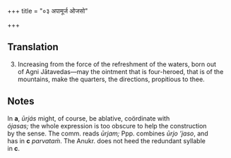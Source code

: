 +++
title = "०३ अपामूर्ज ओजसो"

+++
## Translation
3. Increasing from the force of the refreshment of the waters, born out  
of Agni Jātavedas—may the ointment that is four-heroed, that is of the  
mountains, make the quarters, the directions, propitious to thee.

## Notes
In **a**, *ūrjás* might, of course, be ablative, coördinate with  
*ójasas;* the whole expression is too obscure to help the construction  
by the sense. The comm. reads *ūrjam;* Ppp. combines *ūrjo ’jaso*, and  
has in **c** *parvataṁ*. The Anukr. does not heed the redundant syllable  
in **c**.
